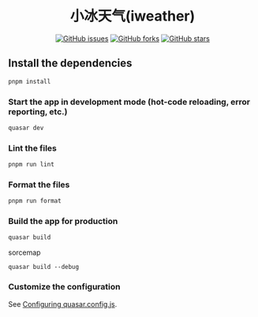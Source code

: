 <div align="center">

<h1>小冰天气(iweather)</h1>

[![GitHub issues](https://img.shields.io/github/issues/ICE99125/iweather-vue?style=for-the-badge)](https://github.com/ICE99125/iweather-vue/issues) [![GitHub forks](https://img.shields.io/github/forks/ICE99125/iweather-vue?style=for-the-badge)](https://github.com/ICE99125/iweather-vue/network) [![GitHub stars](https://img.shields.io/github/stars/ICE99125/iweather-vue?style=for-the-badge)](https://github.com/ICE99125/iweather-vue/stargazers)

</div>

## Install the dependencies
```bash
pnpm install
```

### Start the app in development mode (hot-code reloading, error reporting, etc.)

```bash
quasar dev
```

### Lint the files
```bash
pnpm run lint
```

### Format the files
```bash
pnpm run format
```

### Build the app for production
```bash
quasar build
```

sorcemap
```
quasar build --debug
```
### Customize the configuration
See [Configuring quasar.config.js](https://v2.quasar.dev/quasar-cli-vite/quasar-config-js).
